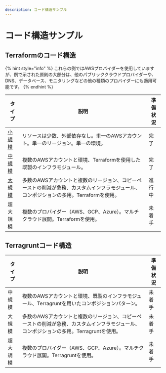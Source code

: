 ```yaml
---
description: コード構造サンプル
---
```


# コード構造サンプル

## Terraformのコード構造

{% hint style="info" %}
これらの例ではAWSプロバイダーを使用していますが、例で示された原則の大部分は、他のパブリッククラウドプロバイダーや、DNS、データベース、モニタリングなどの他の種類のプロバイダーにも適用可能です。
{% endhint %}

| タイプ                                                                                                         | 説明                                                                        | 準備状況 |
| ----------------------------------------------------------------------------------------------------------- | ------------------------------------------------------------------------- | ---- |
| [小規模](https://www.terraform-best-practices.com/examples/terraform/small-size-infrastructure)                | リソースは少数、外部依存なし。単一のAWSアカウント。単一のリージョン。単一の環境。                                | 完了   |
| [中規模](https://www.terraform-best-practices.com/examples/terraform/medium-size-infrastructure)               | 複数のAWSアカウントと環境、Terraformを使用した既製のインフラモジュール。                                | 完了   |
| [大規模](https://www.terraform-best-practices.com/examples/terraform/large-size-infrastructure-with-terraform) | 多数のAWSアカウントと複数のリージョン、コピーペーストの削減が急務、カスタムインフラモジュール、コンポジションの多用。Terraformを使用。 | 進行中  |
| 超大規模                                                                                                        | 複数のプロバイダー（AWS、GCP、Azure）。マルチクラウド展開。Terraformを使用。                          | 未着手  |

## Terragruntコード構造

| タイプ  | 説明                                                                         | 準備状況 |
| ---- | -------------------------------------------------------------------------- | ---- |
| 中規模  | 複数のAWSアカウントと環境、既製のインフラモジュール、Terragruntを用いたコンポジションパターン。                     | 未着手  |
| 大規模  | 多数のAWSアカウントと複数のリージョン、コピーペーストの削減が急務、カスタムインフラモジュール、コンポジションの多用。Terragruntを使用。 | 未着手  |
| 超大規模 | 複数のプロバイダー（AWS、GCP、Azure）。マルチクラウド展開。Terragruntを使用。                          | 未着手  |
